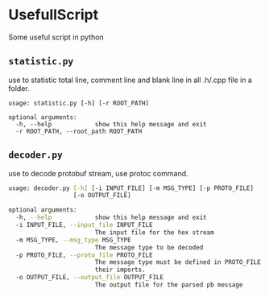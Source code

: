 # UsefullScript
Some useful script in python

## `statistic.py` 

use to statistic total line, comment line and blank line in all .h/.cpp file in a folder.

```shell
usage: statistic.py [-h] [-r ROOT_PATH]

optional arguments:
  -h, --help            show this help message and exit
  -r ROOT_PATH, --root_path ROOT_PATH
```

## `decoder.py`

 use to decode protobuf stream, use protoc command.

```bash
usage: decoder.py [-h] [-i INPUT_FILE] [-m MSG_TYPE] [-p PROTO_FILE]
                  [-o OUTPUT_FILE]

optional arguments:
  -h, --help            show this help message and exit
  -i INPUT_FILE, --input_file INPUT_FILE
                        The input file for the hex stream
  -m MSG_TYPE, --msg_type MSG_TYPE
                        The message type to be decoded
  -p PROTO_FILE, --proto_file PROTO_FILE
                        The message type must be defined in PROTO_FILE or
                        their imports.
  -o OUTPUT_FILE, --output_file OUTPUT_FILE
                        The output file for the parsed pb message
```



